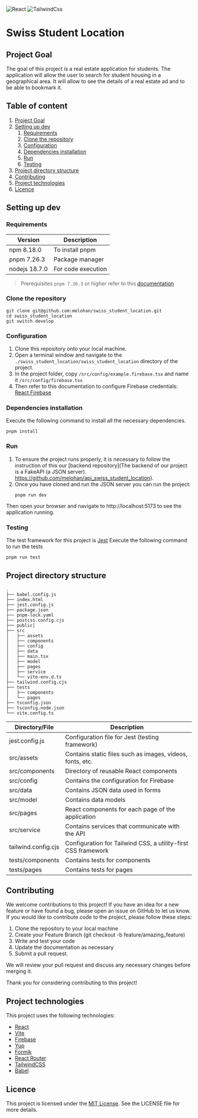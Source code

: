 ![React](https://img.shields.io/badge/React-20232A?style=for-the-badge&logo=react&logoColor=61DAFB)
![TailwindCss](https://img.shields.io/badge/Tailwind_CSS-38B2AC?style=for-the-badge&logo=tailwind-css&logoColor=white)

# Swiss Student Location

## Project Goal

The goal of this project is a real estate application for students. The application will allow the user to search for
student housing in a geographical area. It will allow to see the details of a real estate ad and to be able to bookmark
it.


## Table of content


1. [Project Goal](#project-goal)
2. [Setting up dev](#setting-up-dev)
   1. [Requirements](#requirements)
   2. [Clone the repository](#clone-the-repository)
   3. [Configuration](#configuration)
   4. [Dependencies installation](#dependencies-installation)
   5. [Run](#run)
   6. [Testing](#testing)
3. [Project directory structure](#project-directory-structure)
4. [Contributing](#contributing)
5. [Project technologies](#project-technologies)
6. [Licence](#licence)

## Setting up dev

### Requirements

| Version       | Description        |
|---------------|--------------------|
| npm 8.18.0    | To install pnpm    |
| pnpm 7.26.3   | Package manager    |
| nodejs 18.7.0 | For code execution |

> Prerequisites `pnpm 7.26.3` or higher refer to this [documentation](https://pnpm.io/installation)

### Clone the repository

```shell
git clone git@github.com:melohan/swiss_student_location.git
cd swiss_student_location
git switch develop
```

### Configuration

1. Clone this repository onto your local machine.
2. Open a terminal window and navigate to the `./swiss_student_location/swiss_student_location` directory of the project.
3. In the project folder, copy `/src/config/example.firebase.tsx` and name it `/src/config/firebase.tsx`
4. Then refer to this documentation to configure Firebase credentials: [React Firebase](https://github.com/melohan/swiss_student_location/wiki/2---REACT-Firebase)

### Dependencies installation

Execute the following command to install all the necessary dependencies.

```shell
pnpm install
```

### Run

1. To ensure the project runs properly, it is necessary to follow the instruction of this our [backend repository](The backend of our project is a FakeAPI (a JSON server).
   https://github.com/melohan/api_swiss_student_location).
2. Once you have cloned and run the JSON server you can run the project:
   ```shell
   pnpm run dev
   ```
Then open your browser and navigate to http://localhost:5173 to see the application running.

### Testing

The test framework for this project is [Jest](https://jestjs.io/docs/tutorial-react)
Execute the following command to run the tests

```sh
pnpm run test
```


## Project directory structure


```shell
.
├── babel.config.js
├── index.html
├── jest.config.js
├── package.json
├── pnpm-lock.yaml
├── postcss.config.cjs
├── public│   
├── src
│   ├── assets
│   ├── components
│   ├── config
│   ├── data
│   ├── main.tsx
│   ├── model
│   ├── pages
│   ├── service
│   └── vite-env.d.ts
├── tailwind.config.cjs
├── tests
│   ├── components
│   └── pages
├── tsconfig.json
├── tsconfig.node.json
└── vite.config.ts
```


| Directory/File      | Description                                                   |
|---------------------|---------------------------------------------------------------|
| jest.config.js      | Configuration file for Jest (testing framework)               |
| src/assets          | Contains static files such as images, videos, fonts, etc.     |
| src/components      | Directory of reusable React components                        |
| src/config          | Contains the configuration for Firebase                       |
| src/data            | Contains JSON data used in forms                              |
| src/model           | Contains data models                                          |
| src/pages           | React components for each page of the application             |
| src/service         | Contains services that communicate with the API               |
| tailwind.config.cjs | Configuration for Tailwind CSS, a utility-first CSS framework |
| tests/components    | Contains tests for components                                 |
| tests/pages         | Contains tests for pages                                      |

## Contributing

We welcome contributions to this project! If you have an idea for a new feature or have found a bug, please open
an issue on GitHub to let us know.
If you would like to contribute code to the project, please follow these steps:

1. Clone the repository to your local machine
2. Create your Feature Branch (git checkout -b feature/amazing_feature)
3. Write and test your code
4. Update the documentation as necessary
5. Submit a pull request. 

We will review your pull request and discuss any necessary changes before merging it.

Thank you for considering contributing to this project!

## Project technologies

This project uses the following technologies:

- [React](https://17.reactjs.org/docs/getting-started.html)
- [Vite](https://vitejs.dev/guide/)
- [Firebase](https://firebase.google.com/docs/guides)
- [Yup](https://www.npmjs.com/package/yup)
- [Formik](https://formik.org/docs/overview)
- [React Router](https://reacttraining.com/blog/react-router-v6-pre)
- [TailwindCSS](https://flowbite.com/docs/getting-started/quickstart/)
- [Babel](https://babeljs.io/docs/config-files)

## Licence

This project is licensed under the [MIT License](https://opensource.org/licenses/MIT). See the LICENSE file for more details.
